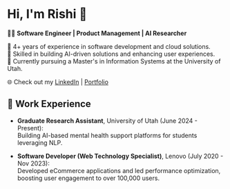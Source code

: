 # Hi, I'm Rishi 👋

👨‍💻 **Software Engineer | Product Management | AI Researcher**

🔹 4+ years of experience in software development and cloud solutions.  
🔹 Skilled in building AI-driven solutions and enhancing user experiences.  
🔹 Currently pursuing a Master's in Information Systems at the University of Utah.  

🌐 Check out my [LinkedIn](https://linkedin.com/in/rishi0309) | [Portfolio](https://rishiramesh.space)  

## 📂 Work Experience  
- **Graduate Research Assistant**, University of Utah (June 2024 - Present):  
   Building AI-based mental health support platforms for students leveraging NLP.  

- **Software Developer (Web Technology Specialist)**, Lenovo (July 2020 - Nov 2023):  
   Developed eCommerce applications and led performance optimization, boosting user engagement to over 100,000 users.  
